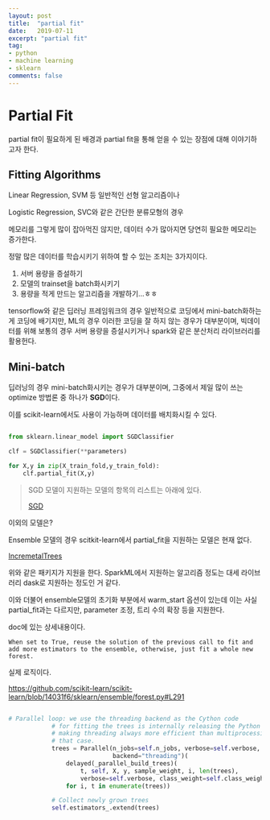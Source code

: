 ```yaml
---
layout: post
title:  "partial fit"
date:   2019-07-11
excerpt: "partial fit"
tag:
- python
- machine learning
- sklearn
comments: false
---
```


# Partial Fit

partial fit이 필요하게 된 배경과 partial fit을 통해 얻을 수 있는 장점에 대해 이야기하고자 한다.


## Fitting Algorithms

Linear Regression, SVM 등 일반적인 선형 알고리즘이나

Logistic Regression, SVC와 같은 간단한 분류모형의 경우

메모리를 그렇게 많이 잡아먹진 않지만, 데이터 수가 많아지면 당연히 필요한 메모리는 증가한다.

정말 많은 데이터를 학습시키기 위하여 할 수 있는 조치는 3가지이다.

1. 서버 용량을 증설하기
2. 모델의 trainset을 batch화시키기
3. 용량을 적게 만드는 알고리즘을 개발하기...ㅎㅎ

tensorflow와 같은 딥러닝 프레임워크의 경우 일반적으로 코딩에서 mini-batch화하는게 코딩에 배기지만, ML의 경우 이러한 코딩을 잘 하지 않는 경우가 대부분이며, 빅데이터를 위해 보통의 경우 서버 용량을 증설시키거나 spark와 같은 분산처리 라이브러리를 활용헌다.

## Mini-batch

딥러닝의 경우 mini-batch화시키는 경우가 대부분이며, 그중에서 제일 많이 쓰는 optimize 방법론 중 하나가 **SGD**이다.

이를 scikit-learn에서도 사용이 가능하며 데이터를 배치화시킬 수 있다.

``` python

from sklearn.linear_model import SGDClassifier

clf = SGDClassifier(**parameters)

for X,y in zip(X_train_fold,y_train_fold):
    clf.partial_fit(X,y)

```

> SGD 모델이 지원하는 모델의 항목의 리스트는 아래에 있다.
>
> [SGD](https://scikit-learn.org/stable/modules/sgd.html)


이외의 모델은?

Ensemble 모델의 경우 scitkit-learn에서 partial_fit을 지원하는 모델은 현재 없다.

[IncremetalTrees](https://github.com/garethjns/IncrementalTrees)

위와 같은 패키지가 지원을 한다. SparkML에서 지원하는 알고리즘 정도는 대세 라이브러리
dask로 지원하는 정도인 거 같다.

이와 더불어 ensemble모델의 초기화 부분에서 warm_start 옵션이 있는데 이는 사실 partial_fit과는 다르지만, parameter 조정, 트리 수의 확장 등을 지원한다.

doc에 있는 상세내용이다.
```
When set to True, reuse the solution of the previous call to fit and add more estimators to the ensemble, otherwise, just fit a whole new forest.

```
실제 로직이다.

https://github.com/scikit-learn/scikit-learn/blob/14031f6/sklearn/ensemble/forest.py#L291

``` python

# Parallel loop: we use the threading backend as the Cython code
            # for fitting the trees is internally releasing the Python GIL
            # making threading always more efficient than multiprocessing in
            # that case.
            trees = Parallel(n_jobs=self.n_jobs, verbose=self.verbose,
                             backend="threading")(
                delayed(_parallel_build_trees)(
                    t, self, X, y, sample_weight, i, len(trees),
                    verbose=self.verbose, class_weight=self.class_weight)
                for i, t in enumerate(trees))

            # Collect newly grown trees
            self.estimators_.extend(trees)

```